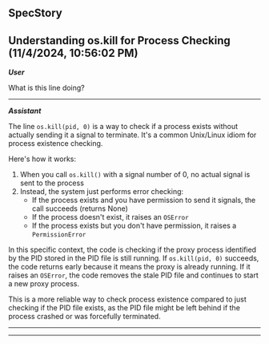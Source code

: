 ## SpecStory

## Understanding os.kill for Process Checking (11/4/2024, 10:56:02 PM)

_**User**_

What is this line doing?

---

_**Assistant**_

The line `os.kill(pid, 0)` is a way to check if a process exists without actually sending it a signal to terminate. It's a common Unix/Linux idiom for process existence checking.

Here's how it works:

1. When you call `os.kill()` with a signal number of 0, no actual signal is sent to the process
2. Instead, the system just performs error checking:
   - If the process exists and you have permission to send it signals, the call succeeds (returns None)
   - If the process doesn't exist, it raises an `OSError`
   - If the process exists but you don't have permission, it raises a `PermissionError`

In this specific context, the code is checking if the proxy process identified by the PID stored in the PID file is still running. If `os.kill(pid, 0)` succeeds, the code returns early because it means the proxy is already running. If it raises an `OSError`, the code removes the stale PID file and continues to start a new proxy process.

This is a more reliable way to check process existence compared to just checking if the PID file exists, as the PID file might be left behind if the process crashed or was forcefully terminated.

---



---

